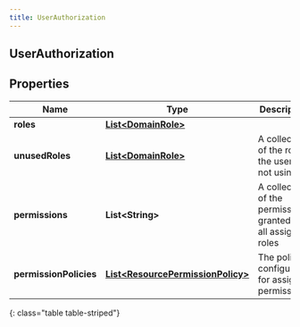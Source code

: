 ```yaml
---
title: UserAuthorization
---
```


## UserAuthorization

## Properties

| Name                   | Type                                                                                         | Description                                                   | Notes      |
| ---------------------- | -------------------------------------------------------------------------------------------- | ------------------------------------------------------------- | ---------- |
| **roles**              | <!----><!---->[**List&lt;DomainRole&gt;**](DomainRole.md)<!---->                             |                                                               | [optional] |
| **unusedRoles**        | <!----><!---->[**List&lt;DomainRole&gt;**](DomainRole.md)<!---->                             | A collection of the roles the user is not using               | [optional] |
| **permissions**        | <!----><!---->**List&lt;String&gt;**<!---->                                                  | A collection of the permissions granted by all assigned roles | [optional] |
| **permissionPolicies** | <!----><!---->[**List&lt;ResourcePermissionPolicy&gt;**](ResourcePermissionPolicy.md)<!----> | The policies configured for assigned permissions.             | [optional] |

{: class="table table-striped"}
